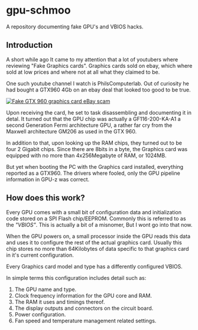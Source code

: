 # gpu-schmoo
A repository documenting fake GPU's and VBIOS hacks.

## Introduction

A short while ago It came to my attention that a lot of youtubers where reviewing "Fake Graphics cards".
Graphics cards sold on ebay, which where sold at low prices and where not at all what they claimed to be.

One such youtube channel I watch is PhilsComputerlab.
Out of curiosity he had bought a GTX960 4Gb on an ebay deal that looked too good to be true.

[![Fake GTX 960 graphics card eBay scam](https://img.youtube.com/vi/Ved84d_6occ/0.jpg)](https://www.youtube.com/watch?v=Ved84d_6occ)

Upon receiving the card, he set to task disassembling and documenting it in detal. 
It turned out that the GPU chip was actually a GF116-200-KA-A1 a second Generation Fermi architecture GPU, a rather far cry from the Maxwell architecture GM206 as used in the GTX 960.

In addition to that, upon looking up the RAM chips, they turned out to be four 2 Gigabit chips.
Since there are 8bits in a byte, the Graphics card was equipped with no more than 4x256Megabyte of RAM, or 1024MB.

But yet when booting the PC with the Graphics card installed, everything reported as a GTX960.
The drivers where fooled, only the GPU pipeline information in GPU-z was correct.

## How does this work?

Every GPU comes with a small bit of configuration data and initialization code stored on a SPI Flash chip/EEPROM.
Commonly this is referred to as the _"VBIOS"_. This is actually a bit of a misnomer, But I wont go into that now.

When the GPU powers on, a small processor inside the GPU reads this data and uses it to configure the rest of the actual graphics card.
Usually this chip stores no more than 64Kilobytes of data specific to that graphics card in it's current configuration.

Every Graphics card model and type has a differently configured VBIOS.

In simple terms this configuration includes detail such as:

1. The GPU name and type.
2. Clock frequency information for the GPU core and RAM.
3. The RAM it uses and timings thereof.
4. The display outputs and connectors on the circuit board.
5. Power configuration.
6. Fan speed and temperature management related settings.

